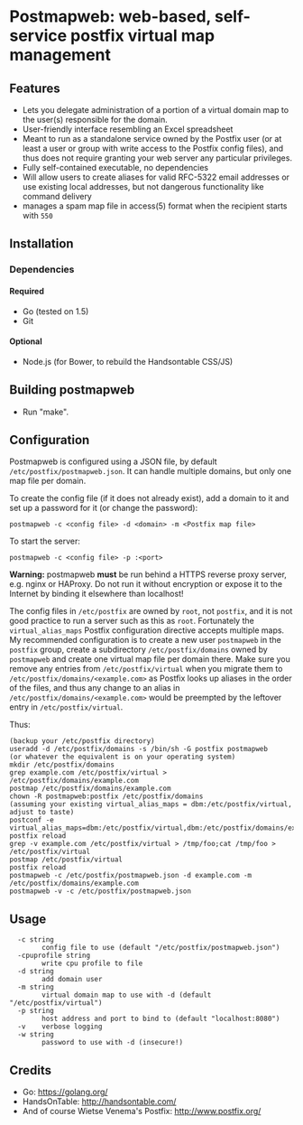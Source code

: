 # Postmapweb: web-based, self-service postfix virtual map management

## Features

* Lets you delegate administration of a portion of a virtual domain map to
  the user(s) responsible for the domain.
* User-friendly interface resembling an Excel spreadsheet
* Meant to run as a standalone service owned by the Postfix user (or at least
  a user or group with write access to the Postfix config files), and thus
  does not require granting your web server any particular privileges.
* Fully self-contained executable, no dependencies
* Will allow users to create aliases for valid RFC-5322 email addresses or use
  existing local addresses, but not dangerous functionality like command
  delivery
* manages a spam map file in access(5) format when the recipient starts with
  `550 `

## Installation

### Dependencies

#### Required
* Go (tested on 1.5)
* Git

#### Optional
* Node.js (for Bower, to rebuild the Handsontable CSS/JS)

## Building postmapweb
* Run "make".

## Configuration

Postmapweb is configured using a JSON file, by default
`/etc/postfix/postmapweb.json`. It can handle multiple domains, but only one
map file per domain.

To create the config file (if it does not already exist), add a domain to it
and set up a password for it (or change the password):

    postmapweb -c <config file> -d <domain> -m <Postfix map file>

To start the server:

    postmapweb -c <config file> -p :<port>

**Warning:** postmapweb **must** be run behind a HTTPS reverse proxy server,
e.g. nginx or HAProxy. Do not run it without encryption or expose it to the
Internet by binding it elsewhere than localhost!

The config files in `/etc/postfix` are owned by `root`, not `postfix`, and it
is not good practice to run a server such as this as `root`. Fortunately the
`virtual_alias_maps` Postfix configuration directive accepts multiple maps. My
recommended configuration is to create a new user `postmapweb` in the
`postfix` group, create a subdirectory `/etc/postfix/domains` owned by
`postmapweb` and create one virtual map file per domain there. Make sure you
remove any entries from `/etc/postfix/virtual` when you migrate them to
`/etc/postfix/domains/<example.com>` as Postfix looks up aliases in the order
of the files, and thus any change to an alias in
`/etc/postfix/domains/<example.com>` would be preempted by the leftover entry
in `/etc/postfix/virtual`.

Thus:

    (backup your /etc/postfix directory)
    useradd -d /etc/postfix/domains -s /bin/sh -G postfix postmapweb
    (or whatever the equivalent is on your operating system)
    mkdir /etc/postfix/domains
    grep example.com /etc/postfix/virtual > /etc/postfix/domains/example.com
    postmap /etc/postfix/domains/example.com
    chown -R postmapweb:postfix /etc/postfix/domains
    (assuming your existing virtual_alias_maps = dbm:/etc/postfix/virtual, adjust to taste)
    postconf -e virtual_alias_maps=dbm:/etc/postfix/virtual,dbm:/etc/postfix/domains/example.com
    postfix reload
    grep -v example.com /etc/postfix/virtual > /tmp/foo;cat /tmp/foo > /etc/postfix/virtual
    postmap /etc/postfix/virtual
    postfix reload
    postmapweb -c /etc/postfix/postmapweb.json -d example.com -m /etc/postfix/domains/example.com
    postmapweb -v -c /etc/postfix/postmapweb.json

## Usage

      -c string
            config file to use (default "/etc/postfix/postmapweb.json")
      -cpuprofile string
            write cpu profile to file
      -d string
            add domain user
      -m string
            virtual domain map to use with -d (default "/etc/postfix/virtual")
      -p string
            host address and port to bind to (default "localhost:8080")
      -v    verbose logging
      -w string
            password to use with -d (insecure!)

## Credits

* Go: https://golang.org/
* HandsOnTable: http://handsontable.com/
* And of course Wietse Venema's Postfix: http://www.postfix.org/
